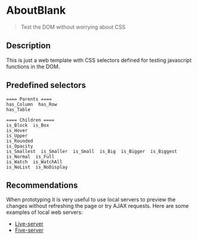 # AboutBlank

> Test the DOM without worrying about CSS

## Description

This is just a web template with CSS selectors defined for testing javascript functions in the DOM.

## Predefined selectors

```
==== Parents ====
has_Column  has_Row
has_Table

==== Children ====
is_Block  is_Box
is_Hover
is_Upper
is_Rounded
is_Opacity
is_Smallest  is_Smaller  is_Small  is_Big  is_Bigger  is_Biggest  is_Normal  is_Full
is_Watch  is_WatchAll
is_NoList  is_NoDisplay
```

## Recommendations

When prototyping it is very useful to use local servers to preview the changes without refreshing the page or try AJAX requests. Here are some examples of local web servers:

- [Live-server](https://www.npmjs.com/package/live-server)
- [Five-server](https://www.npmjs.com/package/five-server)
